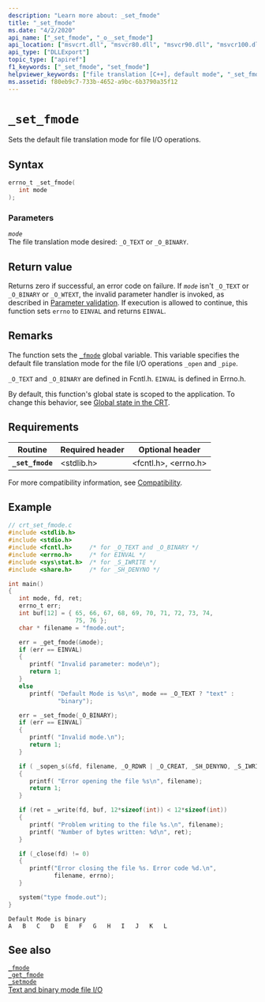 ```yaml
---
description: "Learn more about: _set_fmode"
title: "_set_fmode"
ms.date: "4/2/2020"
api_name: ["_set_fmode", "_o__set_fmode"]
api_location: ["msvcrt.dll", "msvcr80.dll", "msvcr90.dll", "msvcr100.dll", "msvcr100_clr0400.dll", "msvcr110.dll", "msvcr110_clr0400.dll", "msvcr120.dll", "msvcr120_clr0400.dll", "ucrtbase.dll", "api-ms-win-crt-stdio-l1-1-0.dll"]
api_type: ["DLLExport"]
topic_type: ["apiref"]
f1_keywords: ["_set_fmode", "set_fmode"]
helpviewer_keywords: ["file translation [C++], default mode", "_set_fmode function", "file translation [C++], setting mode", "set_fmode function"]
ms.assetid: f80eb9c7-733b-4652-a9bc-6b3790a35f12
---
```

# `_set_fmode`

Sets the default file translation mode for file I/O operations.

## Syntax

```C
errno_t _set_fmode(
   int mode
);
```

### Parameters

*`mode`*\
The file translation mode desired: `_O_TEXT` or `_O_BINARY`.

## Return value

Returns zero if successful, an error code on failure. If *`mode`* isn't `_O_TEXT` or `_O_BINARY` or `_O_WTEXT`, the invalid parameter handler is invoked, as described in [Parameter validation](../parameter-validation.md). If execution is allowed to continue, this function sets `errno` to `EINVAL` and returns `EINVAL`.

## Remarks

The function sets the [`_fmode`](../fmode.md) global variable. This variable specifies the default file translation mode for the file I/O operations `_open` and `_pipe`.

`_O_TEXT` and `_O_BINARY` are defined in Fcntl.h. `EINVAL` is defined in Errno.h.

By default, this function's global state is scoped to the application. To change this behavior, see [Global state in the CRT](../global-state.md).

## Requirements

| Routine | Required header | Optional header |
|---|---|---|
| **`_set_fmode`** | \<stdlib.h> | \<fcntl.h>, \<errno.h> |

For more compatibility information, see [Compatibility](../compatibility.md).

## Example

```C
// crt_set_fmode.c
#include <stdlib.h>
#include <stdio.h>
#include <fcntl.h>     /* for _O_TEXT and _O_BINARY */
#include <errno.h>     /* for EINVAL */
#include <sys\stat.h>  /* for _S_IWRITE */
#include <share.h>     /* for _SH_DENYNO */

int main()
{
   int mode, fd, ret;
   errno_t err;
   int buf[12] = { 65, 66, 67, 68, 69, 70, 71, 72, 73, 74,
                   75, 76 };
   char * filename = "fmode.out";

   err = _get_fmode(&mode);
   if (err == EINVAL)
   {
      printf( "Invalid parameter: mode\n");
      return 1;
   }
   else
      printf( "Default Mode is %s\n", mode == _O_TEXT ? "text" :
              "binary");

   err = _set_fmode(_O_BINARY);
   if (err == EINVAL)
   {
      printf( "Invalid mode.\n");
      return 1;
   }

   if ( _sopen_s(&fd, filename, _O_RDWR | _O_CREAT, _SH_DENYNO, _S_IWRITE | _S_IREAD) != 0 )
   {
      printf( "Error opening the file %s\n", filename);
      return 1;
   }

   if (ret = _write(fd, buf, 12*sizeof(int)) < 12*sizeof(int))
   {
      printf( "Problem writing to the file %s.\n", filename);
      printf( "Number of bytes written: %d\n", ret);
   }

   if (_close(fd) != 0)
   {
      printf("Error closing the file %s. Error code %d.\n",
             filename, errno);
   }

   system("type fmode.out");
}
```

```Output
Default Mode is binary
A   B   C   D   E   F   G   H   I   J   K   L
```

## See also

[`_fmode`](../fmode.md)\
[`_get_fmode`](get-fmode.md)\
[`_setmode`](setmode.md)\
[Text and binary mode file I/O](../text-and-binary-mode-file-i-o.md)

